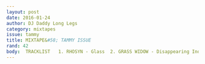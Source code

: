 ```yaml
---
layout: post 
date: 2016-01-24
author: DJ Daddy Long Legs
category: mixtapes
issue: tammy
title: MIXTAPE&#58; TAMMY ISSUE
rand: 42
body:  TRACKLIST   1. RHOSYN - Glass  2. GRASS WIDOW - Disappearing Industries  3. LITTLE DRAGON - Shuffle a Dream  4. PURITY RING - Amenamy  5. YOU SAY PARTY! WE SAY DIE! - Make XXXX  6. AZEALIA BANKS - 1991  7. THE XX - Sunset  8. GRIMES - Vowels = Space and Time  9. MYKKI BLANCO - Fuckin the DJ  10. KATE BUSH - Running Up That Hill (A Deal with God)  11. SAVAGES - Husbands  12. TIGER TRAP - Puzzle Pieces  13. SONIC YOUTH - Kool Thing  14. NO JOY - You Girls Smoke Cigarettes?  15. S - Not a Problem 
---
```

